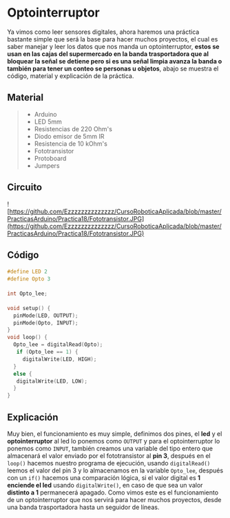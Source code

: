 # Optointerruptor

Ya vimos como leer sensores digitales, ahora haremos una práctica bastante simple que será la base para hacer muchos proyectos, el cual es saber manejar y leer los datos que nos manda un optointerruptor, **estos se usan en las cajas del supermercado en la banda trasportadora que al bloquear la señal se detiene pero si es una señal limpia avanza la banda o también para tener un conteo se personas u objetos**, abajo se muestra el código, material y explicación de la práctica.

## Material 
> - Arduino
> - LED 5mm 
> - Resistencias de 220 Ohm's
> - Diodo emisor de 5mm IR
> - Resistencia de 10 kOhm's
> - Fototransistor 
> - Protoboard
> - Jumpers

## Circuito
![https://github.com/Ezzzzzzzzzzzzzz/CursoRoboticaAplicada/blob/master/PracticasArduino/Practica18/Fototransistor.JPG](https://github.com/Ezzzzzzzzzzzzzz/CursoRoboticaAplicada/blob/master/PracticasArduino/Practica18/Fototransistor.JPG)

## Código
```c
#define LED 2
#define Opto 3

int Opto_lee;

void setup() {
  pinMode(LED, OUTPUT);
  pinMode(Opto, INPUT);
}
void loop() {
  Opto_lee = digitalRead(Opto);
   if (Opto_lee == 1) {
     digitalWrite(LED, HIGH);
  } 
  else {
   digitalWrite(LED, LOW);
  }
}
```

## Explicación
Muy bien, el funcionamiento es muy simple, definimos dos pines, el **led** y el **optointerruptor** al led lo ponemos como ``OUTPUT`` y para el optointerruptor lo ponemos como ``INPUT``, también creamos una variable del tipo entero que almacenará el valor enviado por el fototransistor al **pin 3**, después en el ``loop()`` hacemos nuestro programa de ejecución, usando ``digitalRead()`` leemos el valor del pin 3 y lo almacenamos en la variable ``Opto_lee``, después con un ``if()`` hacemos una comparación lógica, si el valor digital es **1 enciende el led** usando ``digitalWrite()``, en caso de que sea un valor **distinto a 1** permanecerá apagado. Como vimos este es el funcionamiento de un optointerruptor que nos servirá para hacer muchos proyectos, desde una banda trasportadora hasta un seguidor de líneas.

<!--stackedit_data:
eyJoaXN0b3J5IjpbMTEyMjg4MzI4NiwtODgxNzA3Mjg3XX0=
-->